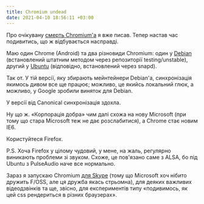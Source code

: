```yaml
---
title: Chromium undead
date: 2021-04-10 18:56:11 +03:00
---
```


Про очікувану [смерть Chromium'а][1] я вже писав. Тепер настав час подивитись, що ж відбувається насправді.

Маю один Chrome (Android) та два різновиди Chromium: один у [Debian][2] (встановлений штатним методом через репозиторії testing/unstable), другий у [Ubuntu][3] (відповідно, встановлений через snapd).

Так от. У тій версії, яку збирають мейнтейнери Debian'а, синхронізація якимось дивом все ще працює; можливо, це якийсь локальний глюк, а можливо, у Google зробили виняток для Debian.

У версії від Canonical синхронізація здохла.

Ну що ж. «Корпорація добра» чим далі схожа на нову Microsoft (при тому що стара Microsoft теж не дає розслабитися), а Chrome стає новим IE6.

Користуйтеся Firefox.

P.S. Хоча Firefox у цілому чудовий, у мене, на жаль, регулярно виникають проблеми зі звуком. Схоже, це пов'язано саме з ALSA, бо під Ubuntu з PulseAudio наче все нормально.

Зараз я запускаю Chromium [для Skype][4] (тому що Microsoft хоч нібито дружить F/OSS, але ця дружба якась стрьомна), для деяких важливих відеодзвінків та ще, звісно, для експериментів типу «подивимось, як цей css рендериться в різних браузерах». 

[1]: /2021/02/18/chromium-end.html
[2]: https://wiki.debian.org/Chromium
[3]: https://snapcraft.io/chromium
[4]: /2021/03/09/firefox-one-month.html
